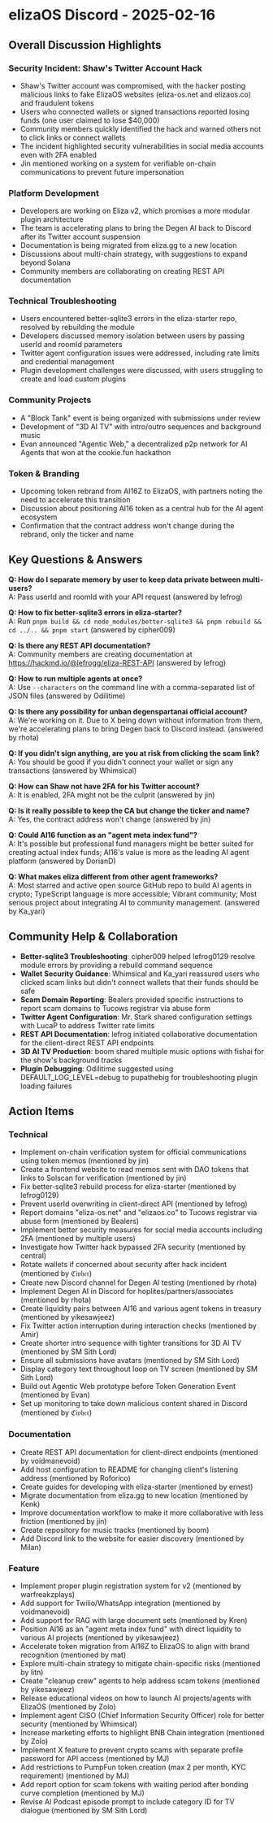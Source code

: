 # elizaOS Discord - 2025-02-16

## Overall Discussion Highlights

### Security Incident: Shaw's Twitter Account Hack
- Shaw's Twitter account was compromised, with the hacker posting malicious links to fake ElizaOS websites (eliza-os.net and elizaos.co) and fraudulent tokens
- Users who connected wallets or signed transactions reported losing funds (one user claimed to lose $40,000)
- Community members quickly identified the hack and warned others not to click links or connect wallets
- The incident highlighted security vulnerabilities in social media accounts even with 2FA enabled
- Jin mentioned working on a system for verifiable on-chain communications to prevent future impersonation

### Platform Development
- Developers are working on Eliza v2, which promises a more modular plugin architecture
- The team is accelerating plans to bring the Degen AI back to Discord after its Twitter account suspension
- Documentation is being migrated from eliza.gg to a new location
- Discussions about multi-chain strategy, with suggestions to expand beyond Solana
- Community members are collaborating on creating REST API documentation

### Technical Troubleshooting
- Users encountered better-sqlite3 errors in the eliza-starter repo, resolved by rebuilding the module
- Developers discussed memory isolation between users by passing userId and roomId parameters
- Twitter agent configuration issues were addressed, including rate limits and credential management
- Plugin development challenges were discussed, with users struggling to create and load custom plugins

### Community Projects
- A "Block Tank" event is being organized with submissions under review
- Development of "3D AI TV" with intro/outro sequences and background music
- Evan announced "Agentic Web," a decentralized p2p network for AI Agents that won at the cookie.fun hackathon

### Token & Branding
- Upcoming token rebrand from AI16Z to ElizaOS, with partners noting the need to accelerate this transition
- Discussion about positioning AI16 token as a central hub for the AI agent ecosystem
- Confirmation that the contract address won't change during the rebrand, only the ticker and name

## Key Questions & Answers

**Q: How do I separate memory by user to keep data private between multi-users?**  
A: Pass userId and roomId with your API request (answered by lefrog)

**Q: How to fix better-sqlite3 errors in eliza-starter?**  
A: Run `pnpm build && cd node_modules/better-sqlite3 && pnpm rebuild && cd ../.. && pnpm start` (answered by cipher009)

**Q: Is there any REST API documentation?**  
A: Community members are creating documentation at https://hackmd.io/@lefrogg/eliza-REST-API (answered by lefrog)

**Q: How to run multiple agents at once?**  
A: Use `--characters` on the command line with a comma-separated list of JSON files (answered by Odilitime)

**Q: Is there any possibility for unban degenspartanai official account?**  
A: We're working on it. Due to X being down without information from them, we're accelerating plans to bring Degen back to Discord instead. (answered by rhota)

**Q: If you didn't sign anything, are you at risk from clicking the scam link?**  
A: You should be good if you didn't connect your wallet or sign any transactions (answered by Whimsical)

**Q: How can Shaw not have 2FA for his Twitter account?**  
A: It is enabled, 2FA might not be the culprit (answered by jin)

**Q: Is it really possible to keep the CA but change the ticker and name?**  
A: Yes, the contract address won't change (answered by jin)

**Q: Could AI16 function as an "agent meta index fund"?**  
A: It's possible but professional fund managers might be better suited for creating actual index funds; AI16's value is more as the leading AI agent platform (answered by DorianD)

**Q: What makes eliza different from other agent frameworks?**  
A: Most starred and active open source GitHub repo to build AI agents in crypto; TypeScript language is more accessible; Vibrant community; Most serious project about integrating AI to community management. (answered by Ka_yari)

## Community Help & Collaboration

- **Better-sqlite3 Troubleshooting**: cipher009 helped lefrog0129 resolve module errors by providing a rebuild command sequence
- **Wallet Security Guidance**: Whimsical and Ka_yari reassured users who clicked scam links but didn't connect wallets that their funds should be safe
- **Scam Domain Reporting**: Bealers provided specific instructions to report scam domains to Tucows registrar via abuse form
- **Twitter Agent Configuration**: Mr. Stark shared configuration settings with LucaP to address Twitter rate limits
- **REST API Documentation**: lefrog initiated collaborative documentation for the client-direct REST API endpoints
- **3D AI TV Production**: boom shared multiple music options with fishai for the show's background tracks
- **Plugin Debugging**: Odilitime suggested using DEFAULT_LOG_LEVEL=debug to pupathebig for troubleshooting plugin loading failures

## Action Items

### Technical
- Implement on-chain verification system for official communications using token memos (mentioned by jin)
- Create a frontend website to read memos sent with DAO tokens that links to Solscan for verification (mentioned by jin)
- Fix better-sqlite3 rebuild process for eliza-starter (mentioned by lefrog0129)
- Prevent userId overwriting in client-direct API (mentioned by lefrog)
- Report domains "eliza-os.net" and "elizaos.co" to Tucows registrar via abuse form (mentioned by Bealers)
- Implement better security measures for social media accounts including 2FA (mentioned by multiple users)
- Investigate how Twitter hack bypassed 2FA security (mentioned by central)
- Rotate wallets if concerned about security after hack incident (mentioned by ℭ𝔦𝔭𝔥𝔢𝔯)
- Create new Discord channel for Degen AI testing (mentioned by rhota)
- Implement Degen AI in Discord for hoplites/partners/associates (mentioned by rhota)
- Create liquidity pairs between AI16 and various agent tokens in treasury (mentioned by yikesawjeez)
- Fix Twitter action interruption during interaction checks (mentioned by Amir)
- Create shorter intro sequence with tighter transitions for 3D AI TV (mentioned by SM Sith Lord)
- Ensure all submissions have avatars (mentioned by SM Sith Lord)
- Display category text throughout loop on TV screen (mentioned by SM Sith Lord)
- Build out Agentic Web prototype before Token Generation Event (mentioned by Evan)
- Set up monitoring to take down malicious content shared in Discord (mentioned by ℭ𝔦𝔭𝔥𝔢𝔯)

### Documentation
- Create REST API documentation for client-direct endpoints (mentioned by voidmanevoid)
- Add host configuration to README for changing client's listening address (mentioned by Roforico)
- Create guides for developing with eliza-starter (mentioned by ernest)
- Migrate documentation from eliza.gg to new location (mentioned by Kenk)
- Improve documentation workflow to make it more collaborative with less friction (mentioned by jin)
- Create repository for music tracks (mentioned by boom)
- Add Discord link to the website for easier discovery (mentioned by Milan)

### Feature
- Implement proper plugin registration system for v2 (mentioned by warfreakzplays)
- Add support for Twilio/WhatsApp integration (mentioned by voidmanevoid)
- Add support for RAG with large document sets (mentioned by Kren)
- Position AI16 as an "agent meta index fund" with direct liquidity to various AI projects (mentioned by yikesawjeez)
- Accelerate token migration from AI16Z to ElizaOS to align with brand recognition (mentioned by mat)
- Explore multi-chain strategy to mitigate chain-specific risks (mentioned by litn)
- Create "cleanup crew" agents to help address scam tokens (mentioned by yikesawjeez)
- Release educational videos on how to launch AI projects/agents with ElizaOS (mentioned by Zolo)
- Implement agent CISO (Chief Information Security Officer) role for better security (mentioned by Whimsical)
- Increase marketing efforts to highlight BNB Chain integration (mentioned by Zolo)
- Implement X feature to prevent crypto scams with separate profile password for API access (mentioned by MJ)
- Add restrictions to PumpFun token creation (max 2 per month, KYC requirement) (mentioned by MJ)
- Add report option for scam tokens with waiting period after bonding curve completion (mentioned by MJ)
- Revise AI Podcast episode prompt to include category ID for TV dialogue (mentioned by SM Sith Lord)
